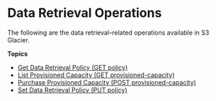 # Data Retrieval Operations<a name="data-retrieval-policy-operations"></a>

The following are the data retrieval–related operations available in S3 Glacier\.

**Topics**
+ [Get Data Retrieval Policy \(GET policy\)](api-GetDataRetrievalPolicy.md)
+ [List Provisioned Capacity \(GET provisioned\-capacity\)](api-ListProvisionedCapacity.md)
+ [Purchase Provisioned Capacity \(POST provisioned\-capacity\)](api-PurchaseProvisionedCapacity.md)
+ [Set Data Retrieval Policy \(PUT policy\)](api-SetDataRetrievalPolicy.md)